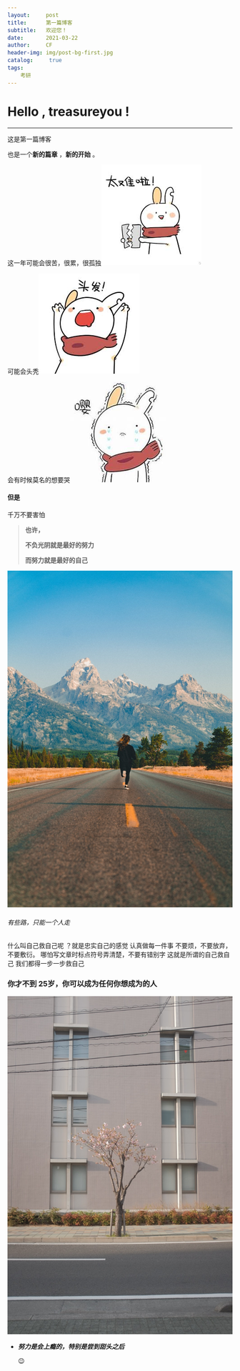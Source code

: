 ```yaml
---
layout:     post
title:      第一篇博客
subtitle:   欢迎您！
date:       2021-03-22
author:     CF
header-img: img/post-bg-first.jpg
catalog: 	 true
tags:
    考研
---
```






# Hello , treasureyou !

---





这是第一篇博客



也是一个**新的篇章** ，**新的开始** 。

这一年可能会很苦，很累，很孤独![](../img/alls-2.png)



可能会头秃![](img/alls-3.png)

会有时候莫名的想要哭![](../img/alls-4.png)

#### 但是

千万不要害怕

> **也许，**
>
> **不负光阴就是最好的努力**
>
> **而努力就是最好的自己**

![](../img/alls-5.png)



###### 有些路，只能一个人走



什么叫自己救自己呢 ？就是忠实自己的感觉
认真做每一件事
不要烦，不要放弃，不要敷衍。
哪怕写文章时标点符号弄清楚，不要有错别字
这就是所谓的自己救自己
我们都得一步一步救自己



### 你才不到 **25**岁，你可以成为任何你想成为的人

![](../img/alls-6.png)

* ***努力是会上瘾的，特别是尝到甜头之后*** 

  :wink:
